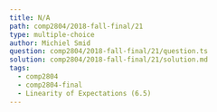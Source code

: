 ```yaml
---
title: N/A
path: comp2804/2018-fall-final/21
type: multiple-choice
author: Michiel Smid
question: comp2804/2018-fall-final/21/question.ts
solution: comp2804/2018-fall-final/21/solution.md
tags:
  - comp2804
  - comp2804-final
  - Linearity of Expectations (6.5)
---
```


